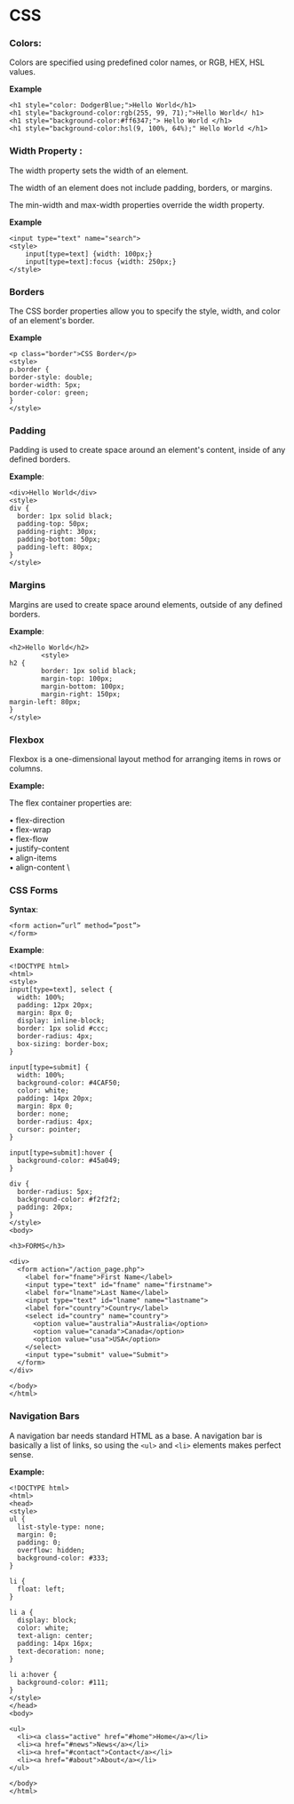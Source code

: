 # CSS

### Colors:

Colors are specified using predefined color names, or RGB, HEX, HSL values.
	
__Example__
```
<h1 style="color: DodgerBlue;">Hello World</h1>
<h1 style="background-color:rgb(255, 99, 71);">Hello World</ h1>
<h1 style="background-color:#ff6347;"> Hello World </h1>
<h1 style="background-color:hsl(9, 100%, 64%);" Hello World </h1>
```

### Width Property :
The width property sets the width of an element.

The width of an element does not include padding, borders, or margins.

The min-width and max-width properties override the width property.
 
__Example__

```
<input type="text" name="search">
<style>
    input[type=text] {width: 100px;}
    input[type=text]:focus {width: 250px;}
</style>
```

### Borders
The CSS border properties allow you to specify the style, width, and color of an element's border.                     

__Example__

```
<p class="border">CSS Border</p>
<style>
p.border {
border-style: double;
border-width: 5px;
border-color: green;
}
</style>
```

### Padding
Padding is used to create space around an element's content, inside of any defined borders.	

__Example__:

```
<div>Hello World</div>
<style>
div {
  border: 1px solid black;
  padding-top: 50px;
  padding-right: 30px;
  padding-bottom: 50px;
  padding-left: 80px;
}
</style>
```

### Margins
Margins are used to create space around elements, outside of any defined borders.

__Example__:

```
<h2>Hello World</h2>
		<style>
h2 {
 		border: 1px solid black;
  		margin-top: 100px;
  		margin-bottom: 100px;
  		margin-right: 150px;
margin-left: 80px;
}
</style>
```

### Flexbox

Flexbox is a one-dimensional layout method for arranging items in rows or columns.

__Example:__

The flex container properties are:

•	flex-direction \
•	flex-wrap \
•	flex-flow \
•	justify-content \
•	align-items \
•	align-content \


### CSS Forms

__Syntax__:

```
<form action=”url” method=”post”>
</form>
```

__Example__:

```
<!DOCTYPE html>
<html>
<style>
input[type=text], select {
  width: 100%;
  padding: 12px 20px;
  margin: 8px 0;
  display: inline-block;
  border: 1px solid #ccc;
  border-radius: 4px;
  box-sizing: border-box;
}

input[type=submit] {
  width: 100%;
  background-color: #4CAF50;
  color: white;
  padding: 14px 20px;
  margin: 8px 0;
  border: none;
  border-radius: 4px;
  cursor: pointer;
}

input[type=submit]:hover {
  background-color: #45a049;
}

div {
  border-radius: 5px;
  background-color: #f2f2f2;
  padding: 20px;
}
</style>
<body>

<h3>FORMS</h3>

<div>
  <form action="/action_page.php">
    <label for="fname">First Name</label>
    <input type="text" id="fname" name="firstname">
    <label for="lname">Last Name</label>
    <input type="text" id="lname" name="lastname">
    <label for="country">Country</label>
    <select id="country" name="country">
      <option value="australia">Australia</option>
      <option value="canada">Canada</option>
      <option value="usa">USA</option>
    </select>
    <input type="submit" value="Submit">
  </form>
</div>

</body>
</html>
```

### Navigation Bars

A navigation bar needs standard HTML as a base.
A navigation bar is basically a list of links, so using the `<ul>` and `<li>` elements makes perfect sense.

__Example:__

```
<!DOCTYPE html>
<html>
<head>
<style>
ul {
  list-style-type: none;
  margin: 0;
  padding: 0;
  overflow: hidden;
  background-color: #333;
}

li {
  float: left;
}

li a {
  display: block;
  color: white;
  text-align: center;
  padding: 14px 16px;
  text-decoration: none;
}

li a:hover {
  background-color: #111;
}
</style>
</head>
<body>

<ul>
  <li><a class="active" href="#home">Home</a></li>
  <li><a href="#news">News</a></li>
  <li><a href="#contact">Contact</a></li>
  <li><a href="#about">About</a></li>
</ul>

</body>
</html>
```